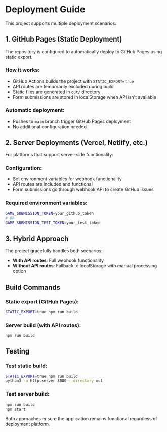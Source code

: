 # Deployment Guide

This project supports multiple deployment scenarios:

## 1. GitHub Pages (Static Deployment)

The repository is configured to automatically deploy to GitHub Pages using static export.

### How it works:
- GitHub Actions builds the project with `STATIC_EXPORT=true`
- API routes are temporarily excluded during build
- Static files are generated in `out/` directory
- Form submissions are stored in localStorage when API isn't available

### Automatic deployment:
- Pushes to `main` branch trigger GitHub Pages deployment
- No additional configuration needed

## 2. Server Deployments (Vercel, Netlify, etc.)

For platforms that support server-side functionality:

### Configuration:
- Set environment variables for webhook functionality
- API routes are included and functional
- Form submissions go through webhook API to create GitHub issues

### Required environment variables:
```bash
GAME_SUBMISSION_TOKEN=your_github_token
# OR
GAME_SUBMISSION_TEST_TOKEN=your_test_token
```

## 3. Hybrid Approach

The project gracefully handles both scenarios:
- **With API routes**: Full webhook functionality
- **Without API routes**: Fallback to localStorage with manual processing option

## Build Commands

### Static export (GitHub Pages):
```bash
STATIC_EXPORT=true npm run build
```

### Server build (with API routes):
```bash
npm run build
```

## Testing

### Test static build:
```bash
STATIC_EXPORT=true npm run build
python3 -m http.server 8080 --directory out
```

### Test server build:
```bash
npm run build
npm start
```

Both approaches ensure the application remains functional regardless of deployment platform.